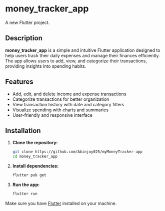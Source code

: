 # money_tracker_app

A new Flutter project.
## Description

**money_tracker_app** is a simple and intuitive Flutter application designed to help users track their daily expenses and manage their finances efficiently. The app allows users to add, view, and categorize their transactions, providing insights into spending habits.

## Features

- Add, edit, and delete income and expense transactions
- Categorize transactions for better organization
- View transaction history with date and category filters
- Visualize spending with charts and summaries
- User-friendly and responsive interface

## Installation

1. **Clone the repository:**
    ```bash
    git clone https://github.com/Abinjoy025/myMoneyTracker-app
    cd money_tracker_app
    ```

2. **Install dependencies:**
    ```bash
    flutter pub get
    ```

3. **Run the app:**
    ```bash
    flutter run
    ```

Make sure you have [Flutter](https://flutter.dev/docs/get-started/install) installed on your machine.